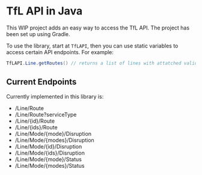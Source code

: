 # TfL API in Java

This WIP project adds an easy way to access the TfL API. The project has been set up using Gradle.

To use the library, start at `TfLAPI`, then you can use static variables to access certain API endpoints. For example:

```java
TfLAPI.Line.getRoutes() // returns a list of lines with attatched valid routes
```

## Current Endpoints

Currently implemented in this library is:

- /Line/Route
- /Line/Route?serviceType
- /Line/{id}/Route
- /Line/{ids}/Route
- /Line/Mode/{mode}/Disruption
- /Line/Mode/{modes}/Disruption
- /Line/Mode/{id}/Disruption
- /Line/Mode/{ids}/Disruption
- /Line/Mode/{mode}/Status
- /Line/Mode/{modes}/Status
